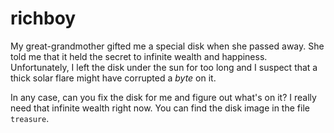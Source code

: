 # richboy

My great-grandmother gifted me a special disk when she passed away. She told me
that it held the secret to infinite wealth and happiness. Unfortunately, I left
the disk under the sun for too long and I suspect that a thick solar flare might
have corrupted a _byte_ on it.

In any case, can you fix the disk for me and figure out what's on it? I really
need that infinite wealth right now. You can find the disk image in the file
`treasure`.
